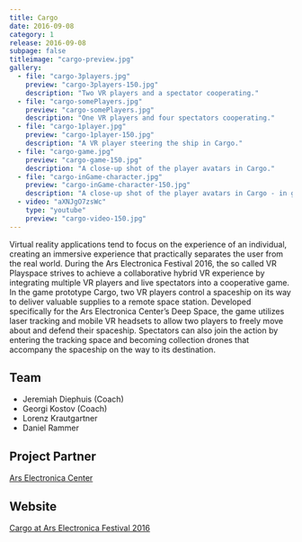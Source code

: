 ```yaml
---
title: Cargo
date: 2016-09-08
category: 1
release: 2016-09-08
subpage: false
titleimage: "cargo-preview.jpg"
gallery:
  - file: "cargo-3players.jpg"
    preview: "cargo-3players-150.jpg"
    description: "Two VR players and a spectator cooperating."
  - file: "cargo-somePlayers.jpg"
    preview: "cargo-somePlayers.jpg"
    description: "One VR players and four spectators cooperating."
  - file: "cargo-1player.jpg"
    preview: "cargo-1player-150.jpg"
    description: "A VR player steering the ship in Cargo."
  - file: "cargo-game.jpg"
    preview: "cargo-game-150.jpg"
    description: "A close-up shot of the player avatars in Cargo."
  - file: "cargo-inGame-character.jpg"
    preview: "cargo-inGame-character-150.jpg"
    description: "A close-up shot of the player avatars in Cargo - in game."
  - video: "aXNJgO7zsWc"
    type: "youtube"
    preview: "cargo-video-150.jpg"
---
```


Virtual reality applications tend to focus on the experience of an individual, creating an immersive experience that practically separates the user from the real world. During the Ars Electronica Festival 2016, the so called VR Playspace strives to achieve a collaborative hybrid VR experience by integrating multiple VR players and live spectators into a cooperative game. In the game prototype Cargo, two VR players control a spaceship on its way to deliver valuable supplies to a remote space station. Developed specifically for the Ars Electronica Center’s Deep Space, the game utilizes laser tracking and mobile VR headsets to allow two players to freely move about and defend their spaceship. Spectators can also join the action by entering the tracking space and becoming collection drones that accompany the spaceship on the way to its destination.

## Team

* Jeremiah Diephuis (Coach)
* Georgi Kostov (Coach)
* Lorenz Krautgartner
* Daniel Rammer

## Project Partner

[Ars Electronica Center](http://www.aec.at/)

## Website

[Cargo at Ars Electronica Festival 2016](http://www.aec.at/radicalatoms/en/deep-space-8k-vr-playspace/)